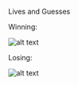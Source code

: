Lives and Guesses

Winning:

![alt text](http://i.imgur.com/imNQLvd.gif "winning")

Losing:

![alt text](http://i.imgur.com/LSqCZZu.gif "winning")
